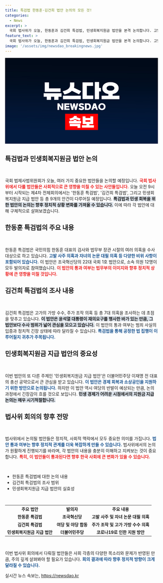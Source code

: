 ```yaml
---
title: 특검법 한동훈·김건희 법안 논의의 모든 것!
categories:
  - News
excerpt: >
  국회 법사위가 오늘, 한동훈과 김건희 특검법, 민생회복지원금 법안을 본격 논의합니다. 고발 사주와 주가조작 의혹에 대한 수사가 어떻게 전개될지, 정치권의 긴장감이 고조됩니다! 클릭해서 더 알아보세요!
feature_text: >
  국회 법사위가 오늘, 한동훈과 김건희 특검법, 민생회복지원금 법안을 본격 논의합니다. 고발 사주와 주가조작 의혹에 대한 수사가 어떻게 전개될지, 정치권의 긴장감이 고조됩니다! 클릭해서 더 알아보세요!
image: '/assets/img/newsdao_breakingnews.jpg'
---
```


<p><img src="/assets/img/newsdao_breakingnews.jpg" alt="flaretime 속보" /></p>

<h2 data-ke-size="size26">특검법과 민생회복지원금 법안 논의</h2>

<p data-ke-size="size16">&nbsp;</p>

<p>국회 법제사법위원회가 오늘, 여러 가지 중요한 법안들을 논의할 예정입니다. <b><span style="color: #ee2323;">국회 법사위에서 다룰 법안들은 사회적으로 큰 영향을 미칠 수 있는 사안들입니다.</span></b> 오늘 오전 9시부터 시작되는 제4차 전체회의에서는 '한동훈 특검법', '김건희 특검법', 그리고 민생회복지원금 지급 법안 등 총 9개의 안건이 다루어질 예정입니다. <b><span style="background-color: #21538527;">특검법과 민생 회복을 위한 법안의 논의는 향후 정치적 상황 변화를 가져올 수 있습니다.</span></b> 이에 따라 각 법안에 대해 구체적으로 살펴보겠습니다.</p>

<h2 data-ke-size="size26">한동훈 특검법의 주요 내용</h2>

<p data-ke-size="size16">&nbsp;</p>

<p>한동훈 특검법은 국민의힘 한동훈 대표의 검사와 법무부 장관 시절의 여러 의혹을 수사 대상으로 하고 있습니다. <b><span style="color: #1a5490;">고발 사주 의혹과 자녀의 논문 대필 의혹 등 다양한 비위 사항이 포함되어 있습니다.</span></b> 이 법안은 조국혁신당의 22대 국회 1호 법안으로, 소속 의원 12명이 모두 발의자로 참여했습니다. <b><span style="color: #ee2323;">이 법안의 통과 여부는 법무부의 이미지와 향후 정치적 상황에 큰 영향을 미칠 것입니다.</span></b></p>

<h2 data-ke-size="size26">김건희 특검법의 조사 내용</h2>

<p data-ke-size="size16">&nbsp;</p>

<p>김건희 특검법은 고가의 가방 수수, 주가 조작 의혹 등 총 7대 의혹을 조사하는 데 초점을 맞추고 있습니다. <b><span style="background-color: #21538527;">이 법안은 윤석열 대통령이 재의요구를 행사한 바가 있는 만큼, 그 법안보다 수사 범위가 넓어 관심을 모으고 있습니다.</span></b> 이 법안의 통과 여부는 범죄 사실의 입증과 정치적 긴장 상태에 따라 달라질 수 있습니다. <b><span style="color: #1a5490;">특검법을 통해 공정한 법 집행이 이루어질지 귀추가 주목됩니다.</span></b></p>

<h2 data-ke-size="size26">민생회복지원금 지급 법안의 중요성</h2>

<p data-ke-size="size16">&nbsp;</p>

<p>이번 법안의 또 다른 주제인 '민생회복지원금 지급 법안'은 더불어민주당 이재명 전 대표의 총선 공약으로서 큰 관심을 받고 있습니다. <b><span style="color: #1a5490;">이 법안은 경제 회복과 소상공인을 지원하기 위한 방안으로 논의됩니다.</span></b> 하지만 이 법안 역시 여당의 반발이 예상되는 만큼, 논의 과정에서 긴장감이 흐를 것으로 보입니다. <b><span style="background-color: #21538527;">민생 경제가 어려운 시점에서의 지원금 지급 논의는 매우 시기적절합니다.</span></b></p>

<h2 data-ke-size="size26">법사위 회의의 향후 전망</h2>

<p data-ke-size="size16">&nbsp;</p>

<p>법사위에서 논의될 법안들은 정치적, 사회적 맥락에서 모두 중요한 의미를 가집니다. <b><span style="color: #1a5490;">법안 통과 여부는 향후 정치적 관계를 더욱 복잡하게 만들 수 있습니다.</span></b> 법사위에서의 논의가 원활하게 진행되기를 바라며, 각 법안의 내용을 충분히 이해하고 지켜보는 것이 중요합니다. <b><span style="color: #ee2323;">특히, 이 법안들이 통과된다면 향후 한국 사회에 큰 변화가 있을 수 있습니다.</span></b></p>

<p data-ke-size="size16">&nbsp;</p>

<ul>
  <li>한동훈 특검법에 대한 논의 내용</li>
  <li>김건희 특검법의 조사 범위</li>
  <li>민생회복지원금 지급 법안의 실효성</li>
</ul>

<p data-ke-size="size16">&nbsp;</p>

<table>
  <tr>
    <td style="text-align: center; height: 17px;"><b>주요 법안</b></td>
    <td style="text-align: center; height: 17px;"><b>발의자</b></td>
    <td style="text-align: center; height: 17px;"><b>주요 내용</b></td>
  </tr>
  <tr>
    <td style="text-align: center; height: 17px;"><b>한동훈 특검법</b></td>
    <td style="text-align: center; height: 17px;"><b>조국혁신당</b></td>
    <td style="text-align: center; height: 17px;"><b>고발 사주 및 자녀 논문 대필 의혹</b></td>
  </tr>
  <tr>
    <td style="text-align: center; height: 17px;"><b>김건희 특검법</b></td>
    <td style="text-align: center; height: 17px;"><b>여당 및 야당 합동</b></td>
    <td style="text-align: center; height: 17px;"><b>주가 조작 및 고가 가방 수수 의혹</b></td>
  </tr>
  <tr>
    <td style="text-align: center; height: 17px;"><b>민생회복지원금 지급 법안</b></td>
    <td style="text-align: center; height: 17px;"><b>더불어민주당</b></td>
    <td style="text-align: center; height: 17px;"><b>코로나19로 인한 지원 방안</b></td>
  </tr>
</table>

<p data-ke-size="size16">&nbsp;</p>

<p>이번 법사위 회의에서 다뤄질 법안들은 사회 각층의 다양한 목소리와 문제가 반영된 만큼, 주의 깊게 살펴봐야 할 필요가 있습니다. <b><span style="color: #1a5490;">회의 결과에 따라 향후 정치적 방향이 크게 달라질 수 있습니다.</span></b></p>
실시간 뉴스 속보는, <a href="https://newsdao.kr" rel="dofollow">https://newsdao.kr</a>


